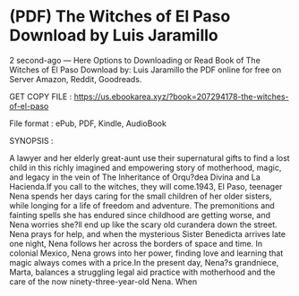 # (PDF) The Witches of El Paso Download by Luis Jaramillo

2 second-ago — Here Options to Downloading or Read Book of The Witches of El Paso Download by: Luis Jaramillo the PDF online for free on Server Amazon, Reddit, Goodreads.

GET COPY FILE : https://us.ebookarea.xyz/?book=207294178-the-witches-of-el-paso

File format : ePub, PDF, Kindle, AudioBook

SYNOPSIS :

A lawyer and her elderly great-aunt use their supernatural gifts to find a lost child in this richly imagined and empowering story of motherhood, magic, and legacy in the vein of The Inheritance of Orqu?dea Divina and La Hacienda.If you call to the witches, they will come.1943, El Paso, teenager Nena spends her days caring for the small children of her older sisters, while longing for a life of freedom and adventure. The premonitions and fainting spells she has endured since childhood are getting worse, and Nena worries she?ll end up like the scary old curandera down the street. Nena prays for help, and when the mysterious Sister Benedicta arrives late one night, Nena follows her across the borders of space and time. In colonial Mexico, Nena grows into her power, finding love and learning that magic always comes with a price.In the present day, Nena?s grandniece, Marta, balances a struggling legal aid practice with motherhood and the care of the now ninety-three-year-old Nena. When
